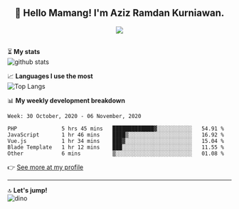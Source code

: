 <h2 align="center">👋 Hello Mamang! I'm Aziz Ramdan Kurniawan.</h2>  
<p align="center">
  <img src="https://komarev.com/ghpvc/?username=azizramdan"> <br><br>
</p>
    
⏳ **My stats**  
![github stats](https://github-readme-stats.vercel.app/api?username=azizramdan&show_icons=true&count_private=true&title_color=000&hide_border=true&hide_title=true)  

📈 **Languages I use the most**  
![Top Langs](https://github-readme-stats.vercel.app/api/top-langs/?username=azizramdan&layout=compact&langs_count=6&hide=tsql&hide_border=true&hide_title=true&exclude_repo=Futsal-Go,Futsal-Go-Admin,Sistem-Informasi-Sensus-Harian-Rawat-Inap)  

📊 **My weekly development breakdown**
<!--START_SECTION:waka-->
```text
Week: 30 October, 2020 - 06 November, 2020

PHP              5 hrs 45 mins   █████████████▓░░░░░░░░░░░   54.91 % 
JavaScript       1 hr 46 mins    ████▒░░░░░░░░░░░░░░░░░░░░   16.92 % 
Vue.js           1 hr 34 mins    ███▓░░░░░░░░░░░░░░░░░░░░░   15.04 % 
Blade Template   1 hr 12 mins    ███░░░░░░░░░░░░░░░░░░░░░░   11.55 % 
Other            6 mins          ▒░░░░░░░░░░░░░░░░░░░░░░░░   01.08 % 
```
<!--END_SECTION:waka-->
👉 [See more at my profile](https://wakatime.com/@azizramdan)
***
🔝 **Let's jump!**  
![dino](https://raw.githubusercontent.com/azizramdan/azizramdan/master/dino.gif)  

